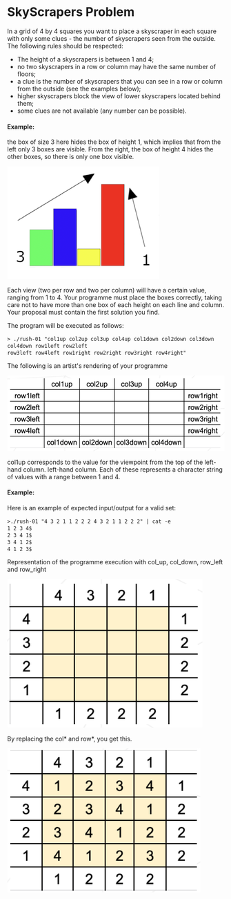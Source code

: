 # SkyScrapers Problem

In a grid of 4 by 4 squares you want to place a skyscraper in each square with only some clues - the number of skyscrapers seen from the outside. The following rules should be respected:

- The height of a skyscrapers is between 1 and 4;
- no two skyscrapers in a row or column may have the same number of floors;
- a clue is the number of skyscrapers that you can see in a row or column from the outside (see the examples below);
- higher skyscrapers block the view of lower skyscrapers located behind them;
- some clues are not available (any number can be possible).

#### Example: 
the box of size 3 here hides the box of height 1, which implies that from the left only 3 boxes are visible. From the right, the box of height 4 hides the other boxes, so there is only one box visible.

![1.png](/img/1.png)

Each view (two per row and two per column) will have a certain value, ranging from 1 to 4. Your programme must place the boxes correctly, taking care not to have more than one box of each height on each line and column. Your proposal must contain the first solution you find.

The program will be executed as follows:
```
> ./rush-01 "col1up col2up col3up col4up col1down col2down col3down col4down row1left row2left
row3left row4left row1right row2right row3right row4right"
```

The following is an artist's rendering of your programme

![2.png](/img/2.png)

col1up corresponds to the value for the viewpoint from the top of the left-hand column. left-hand column. Each of these represents a character string of values with a range between 1 and 4.

#### Example:
Here is an example of expected input/output for a valid set:

```
>./rush-01 "4 3 2 1 1 2 2 2 4 3 2 1 1 2 2 2" | cat -e
1 2 3 4$
2 3 4 1$
3 4 1 2$
4 1 2 3$
```
Representation of the programme execution with col_up, col_down, row_left and row_right

![3.png](/img/3.png)

By replacing the col* and row*, you get this.

![4.png](/img/4.png)